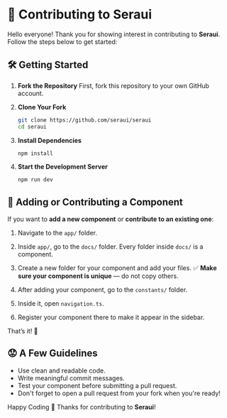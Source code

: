 # 👋 Contributing to **Seraui**

Hello everyone! Thank you for showing interest in contributing to **Seraui**. Follow the steps below to get started:

## 🛠️ Getting Started

1. **Fork the Repository**
   First, fork this repository to your own GitHub account.

2. **Clone Your Fork**

   ```bash
   git clone https://github.com/seraui/seraui
   cd seraui
   ```

3. **Install Dependencies**

   ```bash
   npm install
   ```

4. **Start the Development Server**

   ```bash
   npm run dev
   ```

## 🧹 Adding or Contributing a Component

If you want to **add a new component** or **contribute to an existing one**:

1. Navigate to the `app/` folder.

2. Inside `app/`, go to the `docs/` folder. Every folder inside `docs/` is a component.

3. Create a new folder for your component and add your files.
   ✅ **Make sure your component is unique** — do not copy others.

4. After adding your component, go to the `constants/` folder.

5. Inside it, open `navigation.ts`.

6. Register your component there to make it appear in the sidebar.

That’s it! 🎉

## 😟 A Few Guidelines

* Use clean and readable code.
* Write meaningful commit messages.
* Test your component before submitting a pull request.
* Don't forget to open a pull request from your fork when you're ready!

Happy Coding 💙
Thanks for contributing to **Seraui**!
